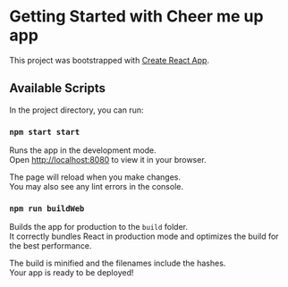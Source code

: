 # Getting Started with Cheer me up app

This project was bootstrapped with [Create React App](https://github.com/facebook/create-react-app).

## Available Scripts

In the project directory, you can run:

### `npm start start`

Runs the app in the development mode.\
Open [http://localhost:8080](http://localhost:8080) to view it in your browser.

The page will reload when you make changes.\
You may also see any lint errors in the console.

### `npm run buildWeb`

Builds the app for production to the `build` folder.\
It correctly bundles React in production mode and optimizes the build for the best performance.

The build is minified and the filenames include the hashes.\
Your app is ready to be deployed!
